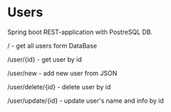 # Users
Spring boot REST-application with PostreSQL DB.

/ - get all users form DataBase 

/user/{id} - get user by id

/user/new - add new user from JSON

/user/delete/{id} - delete user by id

/user/update/{id} - update user's name and info by id
